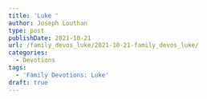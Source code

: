 ```yaml
---
title: 'Luke '
author: Joseph Louthan
type: post
publishDate: 2021-10-21
url: /family_devos_luke/2021-10-21-family_devos_luke/
categories:
  - Devotions
tags:
  - 'Family Devotions: Luke'
draft: true
---
```

